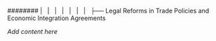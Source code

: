 ######## |   |   |   |   |   |   |   ├── Legal Reforms in Trade Policies and Economic Integration Agreements

*Add content here*